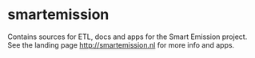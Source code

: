 # smartemission

Contains sources for ETL, docs and apps for the Smart Emission project.
See the landing page http://smartemission.nl for more info and apps.

